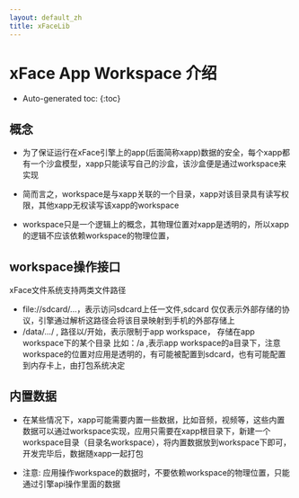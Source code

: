 ```yaml
---
layout: default_zh
title: xFaceLib
---
```


# xFace App Workspace 介绍

* Auto-generated toc:
{:toc}

## 概念

* 为了保证运行在xFace引擎上的app(后面简称xapp)数据的安全，每个xapp都有一个沙盒模型，xapp只能读写自己的沙盒，该沙盒便是通过workspace来实现

* 简而言之，workspace是与xapp关联的一个目录，xapp对该目录具有读写权限，其他xapp无权读写该xapp的workspace

* workspace只是一个逻辑上的概念，其物理位置对xapp是透明的，所以xapp的逻辑不应该依赖workspace的物理位置，

## workspace操作接口

xFace文件系统支持两类文件路径

* file://sdcard/...，表示访问sdcard上任一文件,sdcard 仅仅表示外部存储的协议，引擎通过解析这路径会将该目录映射到手机的外部存储上
* /data/.../ , 路径以/开始，表示限制于app workspace， 存储在app workspace下的某个目录 比如：/a ,表示app workspace的a目录下，注意 workspace的位置对应用是透明的，有可能被配置到sdcard，也有可能配置到内存卡上，由打包系统决定

## 内置数据
* 在某些情况下，xapp可能需要内置一些数据，比如音频，视频等，这些内置数据可以通过workspace实现，应用只需要在xapp根目录下，新建一个workspace目录（目录名workspace），将内置数据放到workspace下即可，开发完毕后，数据随xapp一起打包

* 注意: 应用操作workspace的数据时，不要依赖workspace的物理位置，只能通过引擎api操作里面的数据


